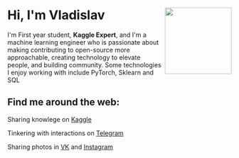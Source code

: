 # Hi, I'm Vladislav <a href="https://www.kaggle.com/lildatascientist"><img align="right" width="150" height="150" src="https://user-images.githubusercontent.com/55096567/147863049-2085f40e-0767-41d9-b86e-09764458af32.png"></a>

I'm First year student, **Kaggle Expert**, and I'm a machine learning engineer who is passionate about making contributing to open-source more approachable, creating technology to elevate people, and building community. Some technologies I enjoy working with include PyTorch, Sklearn and SQL

##  Find me around the web:

Sharing knowlege on <a href="https://www.kaggle.com/lildatascientist">Kaggle</a>

Tinkering with interactions on <a href="https://telegram.me/LilDataScientist">Telegram</a>

Sharing photos in <a href="https://vk.com/lildatascientist">VK</a> and <a href="https://www.instagram.com/lildatascientist">Instagram</a>
